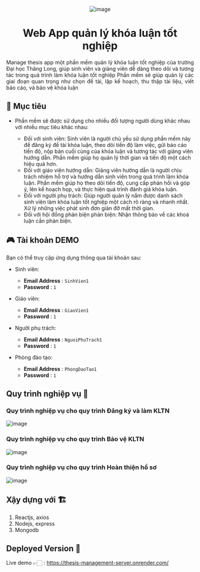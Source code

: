 <div align="center">

![image](https://github.com/tuanngoc0298/App-Manage-Thesis/assets/75868787/db54afdc-de42-4988-98a2-f570b0e4dcc5)

# Web App quản lý khóa luận tốt nghiệp

</div>

<div style="text-align: justify;">
Manage thesis app một phần mềm quản lý khóa luận tốt nghiệp của trường Đại học Thăng Long, giúp sinh viên và giảng viên dễ dàng theo dõi và tương tác trong quá trình làm khóa luận tốt nghiệp Phần mềm sẽ giúp quản lý các giai đoạn quan trọng như chọn đề tài, lập kế hoạch, thu thập tài liệu, viết báo cáo, và bảo vệ khóa luận

</div>

## 📝 Mục tiêu

- Phần mềm sẽ được sử dụng cho nhiều đối tượng người dùng khác nhau với nhiều mục tiêu khác nhau:

  - Đối với sinh viên: Sinh viên là người chủ yếu sử dụng phần mềm này để đăng ký đề tài khóa luận, theo dõi tiến độ làm việc, gửi báo cáo tiến độ, nộp bản cuối cùng của khóa luận và tương tác với giảng viên hướng dẫn. Phần mềm giúp họ quản lý thời gian và tiến độ một cách hiệu quả hơn. 
  - Đối với giáo viên hướng dẫn: Giảng viên hướng dẫn là người chịu trách nhiệm hỗ trợ và hướng dẫn sinh viên trong quá trình làm khóa luận. Phần mềm giúp họ theo dõi tiến độ, cung cấp phản hồi và góp ý, lên kế hoạch họp, và thực hiện quá trình đánh giá khóa luận.
  - Đối với người phụ trách: Giúp người quản lý nắm được danh sách sinh viên làm khóa luận tốt nghiệp một cách rõ ràng và nhanh nhất. Xử lý những việc phát sinh đơn giản đỡ mất thời gian.
  - Đối với hội đồng phản biện phản biện: Nhận thông báo về các khoá luận cần phản biện.

## 🎮 Tài khoản DEMO

Bạn có thể truy cập ứng dụng thông qua tài khoản sau:
- Sinh viên:
  - **Email Address** : `SinhVien1`
  - **Password** : `1`

- Giáo viên:
  - **Email Address** : `GiaoVien1`
  - **Password** : `1`
    
- Người phụ trách:
  - **Email Address** : `NguoiPhuTrach1`
  - **Password** : `1`

- Phòng đào tạo:
  - **Email Address** : `PhongDaoTao1`
  - **Password** : `1`

## Quy trình nghiệp vụ 📝

### Quy trình nghiệp vụ cho quy trình Đăng ký và làm KLTN
![image](https://github.com/tuanngoc0298/App-Manage-Thesis/assets/75868787/b575daff-afa3-4404-ac03-7782d4857b5c)

### Quy trình nghiệp vụ cho quy trình Bảo vệ KLTN
![image](https://github.com/tuanngoc0298/App-Manage-Thesis/assets/75868787/51f16c10-ebfe-4a70-94b7-89ddb8b595d6)

### Quy trình nghiệp vụ cho quy trình Hoàn thiện hồ sơ
![image](https://github.com/tuanngoc0298/App-Manage-Thesis/assets/75868787/a2f14399-a6b7-43f8-bbe4-cb163e55276d)


## Xậy dựng với 🏗️

1. Reactjs, axios
2. Nodejs, express
3. Mongodb

## Deployed Version 🚀

Live demo 👉🏻 : https://thesis-management-server.onrender.com/
